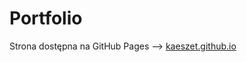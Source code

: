 # Portfolio
Strona dostępna na GitHub Pages --> [kaeszet.github.io](https://kaeszet.github.io/portfolio/)
